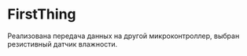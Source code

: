 # FirstThing

Реализована передача данных на другой микроконтроллер, выбран резистивный датчик влажности.
